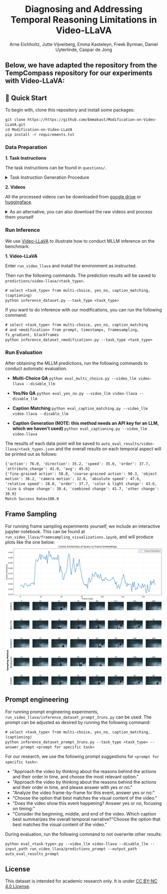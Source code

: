 <h1 align="center">Diagnosing and Addressing Temporal Reasoning Limitations in Video-LLaVA</h1>

<div>
<div align="center">
    <a>Arne Eichholtz, Jutte Vijverberg, Emma Kasteleyn, Freek Byrman, Daniel Uyterlinde, Caspar de Jong</a>
</div>

</div>

## Below, we have adapted the repository from the TempCompass repository for our experiments with Video-LLaVA:

## 🚀 Quick Start
To begin with, clone this repository and install some packages:
```shell
git clone https://https://github.com/Emmakast/Modification-on-Video-LLaVA.git
cd Modification-on-Video-LLaVA
pip install -r requirements.txt
```

### Data Preparation
**1. Task Instructions**

The task instructions can be found in `questions/`.

<details>
<summary><span id="instruct_gen"> Task Instruction Generation Procedure </span></summary>
    
1. Generate **Multi-Choice QA** instructions (`question_gen.py`). 

2. Manually validate quality and rectify.

3. Generate task instructions for **Yes/No QA** (`question_gen_yes_no.py`), **Caption Matching** (`question_gen_caption_match.py`) and **Caption Generation** (`question_gen_captioning.py`), based on manually rectified **Multi-Choice QA** instructions.
   
4. Manually validate quality and rectify.
</details>

**2. Videos**

All the processed videos can be downloaded from [google drive](https://drive.google.com/file/d/1b0ZIeRqhrUpQYxoCN_Ym_e0UW05cckYJ/view?usp=sharing) or [huggingface](https://huggingface.co/datasets/lmms-lab/TempCompass).

<details>
<summary><span id="instruct_gen"> As an alternative, you can also download the raw videos and process them yourself </span></summary>

Run the following commands. The videos will be saved to `videos/`.
```shell
cd utils
python download_video.py    # Download raw videos
python process_videos.py    # Construct conflicting videos
```

**Note:** If you encounter a `MoviePy error` when running the processing script, please refer to this [issue](https://github.com/llyx97/TempCompass/issues/4).
</details>

### Run Inference
We use [Video-LLaVA](https://github.com/PKU-YuanGroup/Video-LLaVA) to illustrate how to conduct MLLM inference on the benchmark.

**1. Video-LLaVA**

Enter `run_video_llava` and install the environment as instructed.

Then run the following commands. The prediction results will be saved to `predictions/video-llava/<task_type>`.
```shell
# select <task_type> from multi-choice, yes_no, caption_matching, (captioning)
python inference_dataset.py --task_type <task_type>
```

If you want to do inference with our modifications, you can run the following command:
```shell
# select <task_type> from multi-choice, yes_no, caption_matching
# and <modification> from prompt, timestamps, framesampling, fs_gradient, blackframes
python inference_dataset_<modification>.py --task_type <task_type>
```

### <span id="eval"> Run Evaluation </span>
After obtaining the MLLM predictions, run the following commands to conduct automatic evaluation.

- **Multi-Choice QA**
`python eval_multi_choice.py --video_llm video-llava --disable_llm`

- **Yes/No QA**
`python eval_yes_no.py --video_llm video-llava --disable_llm`

- **Caption Matching**
`python eval_caption_matching.py --video_llm video-llava --disable_llm`

- **Caption Generation (NOTE: this method needs an API key for an LLM, which we haven't used)**
`python eval_captioning.py --video_llm video-llava`

The results of each data point will be saved to `auto_eval_results/video-llava/<task_type>.json` and the overall results on each temporal aspect will be printed out as follows:
```
{'action': 76.0, 'direction': 35.2, 'speed': 35.6, 'order': 37.7, 'attribute_change': 41.0, 'avg': 45.6}
{'fine-grained action': 58.8, 'coarse-grained action': 90.3, 'object motion': 36.2, 'camera motion': 32.6, 'absolute speed': 47.6, 'relative speed': 28.0, 'order': 37.7, 'color & light change': 43.6, 'size & shape change': 39.4, 'combined change': 41.7, 'other change': 38.9}
Match Success Rate=100.0
```

## Frame Sampling
For running frame sampling experiments yourself, we include an interactive jupyter notebook. This can be found at `run_video_llava/framesampling_visualizations.ipynb`, and will produce plots like the one below:
![](sampling_visualization_1034419625.png)

## Prompt engineering
For running prompt engineering experiments, `run_video_llava/inference_dataset_prompt_3runs.py` can be used. The prompt can be adjusted as desired by running the following command:
```shell
# select <task_type> from multi-choice, yes_no, caption_matching, (captioning)
python inference_dataset_prompt_3runs.py --task_type <task_type> --answer_prompt <prompt for specific task>
```
For our research, we use the following prompt suggestions for `<prompt for specific task>`:
- "Approach the video by thinking about the reasons behind the actions and their order in time, and choose the most relevant option."
- "Approach the video by thinking about the reasons behind the actions and their order in time, and please answer with yes or no."
- "Analyze the video frame-by-frame for this event, answer yes or no:"
- "Choose the option that best matches the visual content of the video."
- "Does the video show this event happening? Answer yes or no, focusing on timing:"
- "Consider the beginning, middle, and end of the video. Which caption best summarizes the overall temporal narrative?"Choose the option that best matches the visual content of the video."

During evaluation, run the following command to not overwrite other results: 
```shell
python eval_<task-type>.py --video_llm video-llava --disable_llm --input_path run_video_llava/predictions_prompt --output_path auto_eval_results_prompt
```

## License
This dataset is intended for academic research only. It is under [CC BY-NC 4.0 License](https://creativecommons.org/licenses/by-nc/4.0/).
